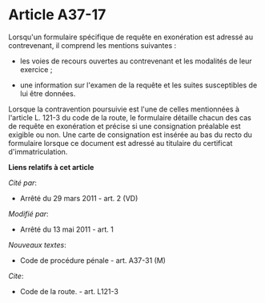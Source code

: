 # Article A37-17

Lorsqu'un formulaire spécifique de requête en exonération est adressé au contrevenant, il comprend les mentions suivantes :

- les voies de recours ouvertes au contrevenant et les modalités de leur exercice ;

- une information sur l'examen de la requête et les suites susceptibles de lui être données. 

Lorsque la contravention poursuivie est l'une de celles mentionnées à l'article L. 121-3 du code de la route, le formulaire
détaille chacun des cas de requête en exonération et précise si une consignation préalable est exigible ou non. Une carte de
consignation est insérée au bas du recto du formulaire lorsque ce document est adressé au titulaire du certificat
d'immatriculation.

**Liens relatifs à cet article**

_Cité par_:

  - Arrêté du 29 mars 2011 - art. 2 (VD)

_Modifié par_:

  - Arrêté du 13 mai 2011 - art. 1

_Nouveaux textes_:

  - Code de procédure pénale - art. A37-31 (M)

_Cite_:

  - Code de la route. - art. L121-3
